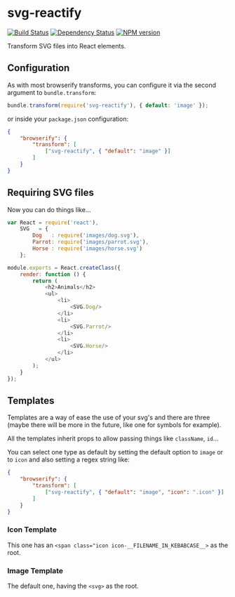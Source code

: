 svg-reactify
============

[![Build Status](https://travis-ci.org/coma/svg-reactify.png?branch=v2.x)](https://travis-ci.org/coma/svg-reactify?branch=v2.x)
[![Dependency Status](https://david-dm.org/coma/svg-reactify/2.0.0.png)](http://david-dm.org/coma/svg-reactify/2.0.0)
[![NPM version](https://badge.fury.io/js/svg-reactify.png)](http://badge.fury.io/js/svg-reactify)

Transform SVG files into React elements.

Configuration
-------------

As with most browserify transforms, you can configure it via the second argument to `bundle.transform`:

```js
bundle.transform(require('svg-reactify'), { default: 'image' });
```

or inside your `package.json` configuration:

```json
{
    "browserify": {
        "transform": [
            ["svg-reactify", { "default": "image" }]
        ]
    }
}
```

Requiring SVG files
-------------------

Now you can do things like...

```javascript
var React = require('react'),
	SVG   = {
	    Dog   : require('images/dog.svg'),
	    Parrot: require('images/parrot.svg'),
	    Horse : require('images/horse.svg')
	};

module.exports = React.createClass({
    render: function () {
        return (
            <h2>Animals</h2>
			<ul>
				<li>
					<SVG.Dog/>
				</li>
				<li>
					<SVG.Parrot/>
				</li>
				<li>
					<SVG.Horse/>
				</li>
			</ul>
        );
    }
});
```

Templates
---------

Templates are a way of ease the use of your svg's and there are three (maybe there will be more in the future, like
one for symbols for example).

All the templates inherit props to allow passing things like ```className```, ```id```...

You can select one type as default by setting the default option to ```image``` or to ```icon``` and also setting a
regex string like:

```json
{
    "browserify": {
        "transform": [
            ["svg-reactify", { "default": "image", "icon": ".icon" }]
        ]
    }
}
```

### Icon Template

This one has an ```<span class="icon icon-__FILENAME_IN_KEBABCASE__>``` as the root.

### Image Template

The default one, having the ```<svg>``` as the root.
